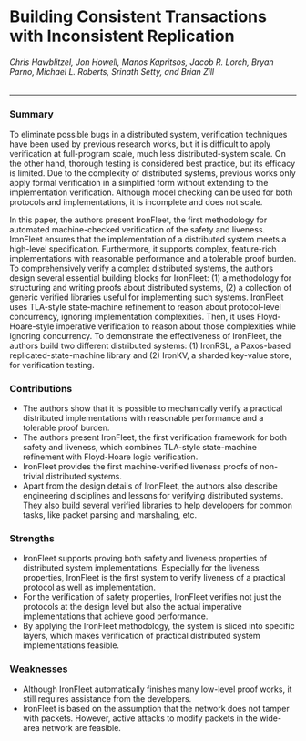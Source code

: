 Building Consistent Transactions with Inconsistent Replication
===

###### Chris Hawblitzel, Jon Howell, Manos Kapritsos, Jacob R. Lorch, Bryan Parno, Michael L. Roberts, Srinath Setty, and Brian Zill

---

### Summary

To eliminate possible bugs in a distributed system, verification techniques have been used by previous research works, but it is difficult to apply verification at full-program scale, much less distributed-system scale. On the other hand, thorough testing is considered best practice, but its efficacy is limited. Due to the complexity of distributed systems, previous works only apply formal verification in a simplified form without extending to the implementation verification. Although model checking can be used for both protocols and implementations, it is incomplete and does not scale.

In this paper, the authors present IronFleet, the first methodology for automated machine-checked verification of the safety and liveness. IronFleet ensures that the implementation of a distributed system meets a high-level specification. Furthermore, it supports complex, feature-rich implementations with reasonable performance and a tolerable proof burden. To comprehensively verify a complex distributed systems, the authors design several essential building blocks for IronFleet: (1) a methodology for structuring and writing proofs about distributed systems, (2) a collection of generic verified libraries useful for implementing such systems. IronFleet uses TLA-style state-machine refinement to reason about protocol-level concurrency, ignoring implementation complexities. Then, it uses Floyd-Hoare-style imperative verification to reason about those complexities while ignoring concurrency. To demonstrate the effectiveness of IronFleet, the authors build two different distributed systems: (1) IronRSL, a Paxos-based replicated-state-machine library and (2) IronKV, a sharded key-value store, for verification testing.

### Contributions

- The authors show that it is possible to mechanically verify a practical distributed implementations with reasonable performance and a tolerable proof burden.
- The authors present IronFleet, the first verification framework for both safety and liveness, which combines TLA-style state-machine refinement with Floyd-Hoare logic verification.
- IronFleet provides the first machine-verified liveness proofs of non-trivial distributed systems.
- Apart from the design details of IronFleet, the authors also describe engineering disciplines and lessons for verifying distributed systems. They also build several verified libraries to help developers for common tasks, like packet parsing and marshaling, etc.

### Strengths

- IronFleet supports proving both safety and liveness properties of distributed system implementations. Especially for the liveness properties, IronFleet is the first system to verify liveness of a practical protocol as well as implementation.
- For the verification of safety properties, IronFleet verifies not just the protocols at the design level but also the actual imperative implementations that achieve good performance.
- By applying the IronFleet methodology, the system is sliced into specific layers, which makes verification of practical distributed system implementations feasible.

### Weaknesses

- Although IronFleet automatically finishes many low-level proof works, it still requires assistance from the developers.
- IronFleet is based on the assumption that the network does not tamper with packets. However, active attacks to modify packets in the wide-area network are feasible.
